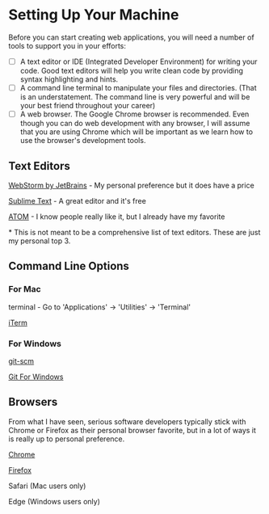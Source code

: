 # Setting Up Your Machine

Before you can start creating web applications, you will need a number of tools to support you in your efforts:

- [ ] A text editor or IDE (Integrated Developer Environment) for writing your code.  Good text editors will help you write clean code by providing syntax highlighting and hints.
- [ ] A command line terminal to manipulate your files and directories. (That is an understatement. The command line is very powerful and will be your best friend throughout your career)
- [ ] A web browser. The Google Chrome browser is recommended.  Even though you can do web development with any browser, I will assume that you are using Chrome which will be important as we learn how to use the browser's development tools.

## Text Editors

[WebStorm by JetBrains](https://www.jetbrains.com/webstorm/) - My personal preference but it does have a price

[Sublime Text](http://www.sublimetext.com/) - A great editor and it's free

[ATOM](https://atom.io/) - I know people really like it, but I already have my favorite

\* This is not meant to be a comprehensive list of text editors.  These are just my personal top 3.

## Command Line Options

### For Mac

terminal - Go to 'Applications' -> 'Utilities' -> 'Terminal'

[iTerm](http://iterm2.com/)

### For Windows

[git-scm](https://git-scm.com/downloads)

[Git For Windows](https://git-for-windows.github.io/)

## Browsers

From what I have seen, serious software developers typically stick with Chrome or Firefox as their personal browser favorite, but in a lot of ways it is really up to personal preference.

[Chrome](https://www.google.com/chrome/browser/desktop/index.html)

[Firefox](https://www.mozilla.org/en-US/firefox/new/)

Safari (Mac users only)

Edge (Windows users only)